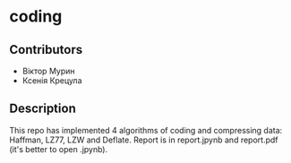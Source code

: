 # coding

## Contributors

- Віктор Мурин
- Ксенія Крецула

## Description

This repo has implemented 4 algorithms of coding and compressing data: Haffman, LZ77, LZW and Deflate. Report is in report.jpynb and report.pdf (it's better to open .jpynb).
